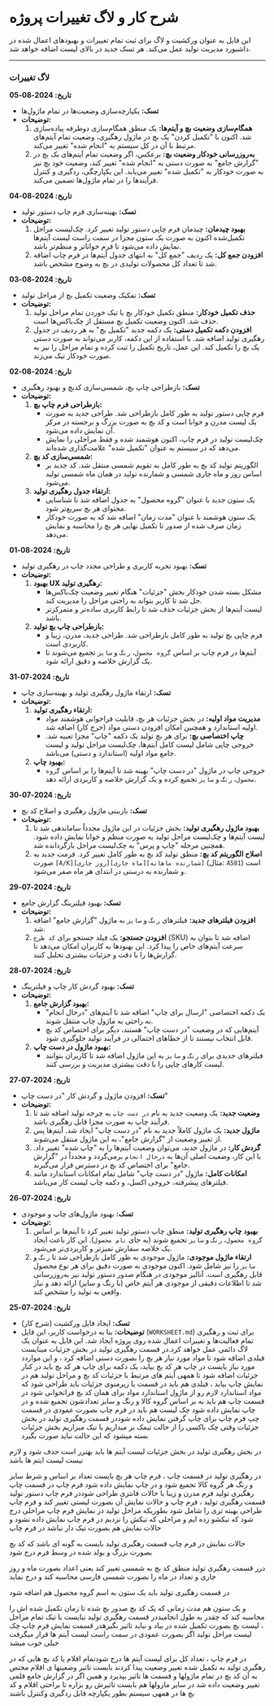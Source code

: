 # شرح کار و لاگ تغییرات پروژه

این فایل به عنوان ورکشیت و لاگ برای ثبت تمام تغییرات و بهبودهای اعمال شده در داشبورد مدیریت تولید عمل می‌کند. هر تسک جدید در بالای لیست اضافه خواهد شد.

---

### لاگ تغییرات

**تاریخ: 2024-08-05**
*   **تسک:** یکپارچه‌سازی وضعیت‌ها در تمام ماژول‌ها
*   **توضیحات:**
    1.  **همگام‌سازی وضعیت بچ و آیتم‌ها:** یک منطق همگام‌سازی دوطرفه پیاده‌سازی شد. اکنون با "تکمیل کردن" یک بچ در ماژول رهگیری، وضعیت تمام آیتم‌های مرتبط با آن در کل سیستم به "انجام شده" تغییر می‌کند.
    2.  **به‌روزرسانی خودکار وضعیت بچ:** برعکس، اگر وضعیت تمام آیتم‌های یک بچ در "گزارش جامع" به صورت دستی به "انجام شده" تغییر کند، وضعیت خود بچ نیز به صورت خودکار به "تکمیل شده" تغییر می‌یابد. این یکپارچگی، ردگیری و کنترل فرآیندها را در تمام ماژول‌ها تضمین می‌کند.

**تاریخ: 2024-08-04**
*   **تسک:** بهینه‌سازی فرم چاپ دستور تولید
*   **توضیحات:**
    1.  **بهبود چیدمان:** چیدمان فرم چاپی دستور تولید تغییر کرد. چک‌لیست مراحل تکمیل‌شده اکنون به صورت یک ستون مجزا در سمت راست لیست آیتم‌ها نمایش داده می‌شود تا فرم خواناتر و منظم‌تر باشد.
    2.  **افزودن جمع کل:** یک ردیف "جمع کل" به انتهای جدول آیتم‌ها در فرم چاپ اضافه شد تا تعداد کل محصولات تولیدی در بچ به وضوح مشخص باشد.

**تاریخ: 2024-08-03**
*   **تسک:** تفکیک وضعیت تکمیل بچ از مراحل تولید
*   **توضیحات:**
    1.  **حذف تکمیل خودکار:** منطق تکمیل خودکار بچ با تیک خوردن تمام مراحل تولید حذف شد. اکنون وضعیت تکمیل بچ مستقل از چک‌باکس‌ها است.
    2.  **افزودن دکمه تکمیل دستی:** یک دکمه جدید "تکمیل بچ" به هر ردیف در جدول رهگیری تولید اضافه شد. با استفاده از این دکمه، کاربر می‌تواند به صورت دستی یک بچ را تکمیل کند. این عمل، تاریخ تکمیل را ثبت کرده و تمام مراحل را نیز به صورت خودکار تیک می‌زند.

**تاریخ: 2024-08-02**
*   **تسک:** بازطراحی چاپ بچ، شمسی‌سازی کدبچ و بهبود رهگیری
*   **توضیحات:**
    1.  **بازطراحی فرم چاپ بچ:**
        *   فرم چاپی دستور تولید به طور کامل بازطراحی شد. طراحی جدید به صورت یک لیست مدرن و خوانا است و کد بچ به صورت بزرگ و برجسته در مرکز آن نمایش داده می‌شود.
        *   چک‌لیست تولید در فرم چاپ، اکنون هوشمند شده و فقط مراحلی را نمایش می‌دهد که در سیستم به عنوان "تکمیل شده" علامت‌گذاری شده‌اند.
    2.  **شمسی‌سازی کد بچ:**
        *   الگوریتم تولید کد بچ به طور کامل به تقویم شمسی منتقل شد. کد جدید بر اساس روز و ماه جاری شمسی و شمارنده تولید در همان ماه شمسی تولید می‌شود.
    3.  **ارتقاء جدول رهگیری تولید:**
        *   یک ستون جدید با عنوان "گروه محصول" به جدول اضافه شد تا شناسایی محتوای هر بچ سریع‌تر شود.
        *   یک ستون هوشمند با عنوان "مدت زمان" اضافه شد که به صورت خودکار زمان صرف شده از صدور تا تکمیل نهایی هر بچ را محاسبه و نمایش می‌دهد.

**تاریخ: 2024-08-01**
*   **تسک:** بهبود تجربه کاربری و طراحی مجدد چاپ در رهگیری تولید
*   **توضیحات:**
    1.  **بهبود UX رهگیری تولید:**
        *   مشکل بسته شدن خودکار بخش "جزئیات" هنگام تغییر وضعیت چک‌باکس‌ها حل شد تا کاربر بتواند به راحتی مراحل را مدیریت کند.
        *   لیست آیتم‌ها از بخش جزئیات حذف شد تا رابط کاربری ساده‌تر و متمرکزتر باشد.
    2.  **بازطراحی چاپ بچ تولید:**
        *   فرم چاپی بچ تولید به طور کامل بازطراحی شد. طراحی جدید، مدرن، زیبا و کاربردی است.
        *   آیتم‌ها در فرم چاپ بر اساس `گروه محصول`، `رنگ` و `سایز` تجمیع می‌شوند تا یک گزارش خلاصه و دقیق ارائه شود.

**تاریخ: 2024-07-31**
*   **تسک:** ارتقاء ماژول رهگیری تولید و بهینه‌سازی چاپ
*   **توضیحات:**
    1.  **ارتقاء رهگیری تولید:**
        *   **مدیریت مواد اولیه:** در بخش جزئیات هر بچ، قابلیت فراخوانی هوشمند مواد اولیه استاندارد و همچنین امکان افزودن دستی مواد (خرج کار) اضافه شد.
        *   **چاپ اختصاصی بچ:** برای هر بچ تولید یک دکمه "چاپ" مجزا تعبیه شد. خروجی چاپی شامل لیست کامل آیتم‌ها، چک‌لیست مراحل تولید و لیست جامع مواد اولیه (استاندارد و دستی) می‌باشد.
    2.  **بهبود چاپ:**
        *   خروجی چاپ در ماژول "در دست چاپ" بهینه شد تا آیتم‌ها را بر اساس `گروه محصول`، `رنگ` و `سایز` تجمیع کرده و یک گزارش خلاصه‌ و کاربردی ارائه دهد.

**تاریخ: 2024-07-30**
*   **تسک:** بازبینی ماژول رهگیری و اصلاح کد بچ
*   **توضیحات:**
    1.  **بهبود ماژول رهگیری تولید:** بخش جزئیات در این ماژول مجدداً ساماندهی شد تا لیست آیتم‌ها و چک‌لیست مراحل تولید به صورت منظم و خوانا نمایش داده شود. همچنین مرحله "چاپ و پرس" به چک‌لیست مراحل بازگردانده شد.
    2.  **اصلاح الگوریتم کد بچ:** منطق تولید کد بچ به طور کامل تغییر کرد. فرمت جدید به صورت `[A/K][روز جاری][ماه جاری][شمارنده ماهانه]` (مثال: `A581`) است و شمارنده به درستی در ابتدای هر ماه صفر می‌شود.

**تاریخ: 2024-07-29**
*   **تسک:** بهبود فیلترینگ گزارش جامع
*   **توضیحات:**
    1.  **افزودن فیلترهای جدید:** فیلترهای `رنگ` و `سایز` به ماژول "گزارش جامع" اضافه شد.
    2.  **افزودن جستجو:** یک فیلد جستجو برای `کد طرح` (SKU) اضافه شد تا بتوان به سرعت آیتم‌های خاص را پیدا کرد. این بهبودها به کاربران امکان می‌دهد تا گزارش‌ها را با دقت و جزئیات بیشتری تحلیل کنند.

**تاریخ: 2024-07-28**
*   **تسک:** بهبود گردش کار چاپ و فیلترینگ
*   **توضیحات:**
    1.  **بهبود گزارش جامع:**
        *   یک دکمه اختصاصی "ارسال برای چاپ" اضافه شد تا آیتم‌های "درحال انجام" به راحتی به ماژول چاپ منتقل شوند.
        *   آیتم‌هایی که در وضعیت "در دست چاپ" هستند، دیگر برای اختصاص کد بچ قابل انتخاب نیستند تا از خطاهای احتمالی در فرآیند تولید جلوگیری شود.
    2.  **بهبود ماژول در دست چاپ:**
        *   فیلترهای جدیدی برای `رنگ` و `سایز` به این ماژول اضافه شد تا کاربران بتوانند لیست کارهای چاپی را با دقت بیشتری مدیریت و بررسی کنند.

**تاریخ: 2024-07-27**
*   **تسک:** افزودن ماژول و گردش کار "در دست چاپ"
*   **توضیحات:**
    1.  **وضعیت جدید:** یک وضعیت جدید به نام `در دست چاپ` به چرخه تولید اضافه شد تا فرآیند چاپ به صورت مجزا قابل رهگیری باشد.
    2.  **ماژول جدید:** یک ماژول کاملاً جدید به نام "در دست چاپ" ایجاد شد. آیتم‌ها پس از تغییر وضعیت از "گزارش جامع"، به این ماژول منتقل می‌شوند.
    3.  **گردش کار:** در ماژول جدید، می‌توان وضعیت آیتم‌ها را به "چاپ شده" تغییر داد. با این کار، وضعیت اصلی آن‌ها به `درحال انجام` برمی‌گردد و مجدداً در "گزارش جامع" برای اختصاص کد بچ در دسترس قرار می‌گیرند.
    4.  **امکانات کامل:** ماژول "در دست چاپ" شامل تمام امکانات استاندارد مانند فیلترهای پیشرفته، خروجی اکسل، و دکمه چاپ لیست کار می‌باشد.

**تاریخ: 2024-07-26**
*   **تسک:** بهبود ماژول‌های چاپ و موجودی
*   **توضیحات:**
    1.  **بهبود چاپ رهگیری تولید:** منطق چاپ دستور تولید تغییر کرد تا آیتم‌ها بر اساس `گروه محصول`، `رنگ` و `سایز` تجمیع شوند (به جای `نام محصول`). این کار باعث ایجاد یک خلاصه سفارش تمیزتر و کاربردی‌تر می‌شود.
    2.  **ارتقاء ماژول موجودی:** ماژول موجودی به طور کامل بازطراحی شد تا `رنگ` و `سایز` را نیز شامل شود. اکنون موجودی به صورت دقیق برای هر نوع محصول قابل رهگیری است. آنالیز موجودی در هنگام صدور دستور تولید نیز به‌روزرسانی شد تا اطلاعات دقیقی از موجودی هر آیتم خاص (با رنگ و سایز) ارائه دهد و نیاز واقعی به تولید را مشخص کند.

**تاریخ: 2024-07-25**
*   **تسک:** ایجاد فایل ورکشیت (شرح کار)
*   **توضیحات:** بنا به درخواست کاربر، این فایل (`WORKSHEET.md`) برای ثبت و رهگیری تمام فعالیت‌ها و تغییرات اعمال شده روی پروژه ایجاد شد. این فایل به عنوان یک لاگ دائمی عمل خواهد کرد.در قسمت رهگیری تولید در بخش  جزئیات میبایست فیلدی اضافه شود تا مواد مورد نیاز هر بچ را بصورت دستی اضافه کرد ، و این مواردد مورد نیاز بایست در چاپ هر کد بچ بیاید، یک دکمه برای چاپ هر کد بچ باید در کنار جزئیات اضافه شود تا همهی آیتم های مرتبط با جزئیات کد بچ و مراحل تولید هم در نمایش چاپ بیاید ، فیلدی هم باید در قسمت یا زیرمنوی جزئیات باید طراحی شود که مواد استاندارد لازم رو از ماژول استاندارد مواد برای همان کد بچ فراتخوانی شود 
در قسمت چاپ هم باید  به بر اساس گروه کالا و رنگ و سایز تعدادشون تجمیع شده و در چاپ نمایش داده شود 
چک لیست هم باید در فرم چاپ بصورت عمودی در قسمت چپ فرم چاپ برای چاپ گرفتن نمایش داده شوددر قسمت رهگیری تولید در بخش جزئیات وقتی چک باکسی را از حالت تیمک بر میداریم یا تیک میزاریم  بخش جزئیات بسته میشود که این حالت نباید صورت بگیرد 

در بخش رهگیری تولید در بخش جزئیات لیست آیتم ها باید بهترر است  حذف شود و لازم نیست لیست ایتم ها باشد 


 در رهگیری تولید در قسمت چاپ ، فرم چاپ هر بچ بایست تعداد بر اساس و شرط سایز و رنگ هر گروه کالا تجمیع شود و در چاپ نمایش داده شود 
فرم چاپ در قسمت چاپ رهگیری تولید  فرم مدرن و زیبا  با حالات فانتزی طراحی شوددر فرم چاپ دستور تولید  قسمت رهگیری تولید ، فرم چاپ  و حالات نمایش آن بصورت لیستی تغییر کند  و فرم چاپ طراحی بهینه تری را شامل شود بطوریکه مراحل تولید در نمایش فرم چاپ مراحلی درج شود که تیکشو زده ایم و مراحلی که تیکش را نزدیم در فرم چاپ نمایش داده نشود و حالات نمایش هم بصورت تیک دار نباشد در فرم چاپ 

حالات نمایش در فرم چاپ قسمت رهگیری تولید بایست به گونه ای باشد که کد بچ بصورت بزرگ و بولد شده در وسط فرم درج شود 


درر قسمت رهگیری تولید منطق کد بچ به شمسی تغییر کند  یعنی اعداد بصورت ماه و روز جاری و تعداد در ماه را بصورت شمسی فارسی محاسبه کند و درج نماید 



در قسمت رهگیری تولید باید یک ستون به اسم گروه محصول هم اضافه شود 


و یک ستون هم مدت زمانی که یک کد بچ صدور بچ شده تا زمان تکمیل شده اش را محاسبه کند  که چقدر به طول انجامیددر قسمت رهگیری تولید نبایست با تیک تمام مراحل ، لیست بچ بصورت تکمیل شده در بیاد و نباید تاثیر بگیرهدر قسمت نمایش فرم چاپ  چک لیست مراحل تولید اگر بصورت عمودی در سمت راست لیست آیتم ها قرار میگرفت خیلی خوب میشد 


در فرم چاپ ، تعداد کل برای لیست آیتم ها درج شودتمام اقلام یا کد بچ هایی که در رهگیری تولید به تکمیل شده تغییر وضعیت پیدا کردند  بایست تاثیر وضعیتها ی اقلام مختص به آن کد بچ در تمام ماژولها و قسمت ها تاثیر بپذیرد و همین اگر در گزارش جامع قلمی تغییر وضعیت داده شد در سایر مازولها هم بایست تاثیرش رو بزاره تا براحتی اقلام و کد بچ ها در همهی سیستم بطور یکپارچه قابل ردگیری وکنترل باشند